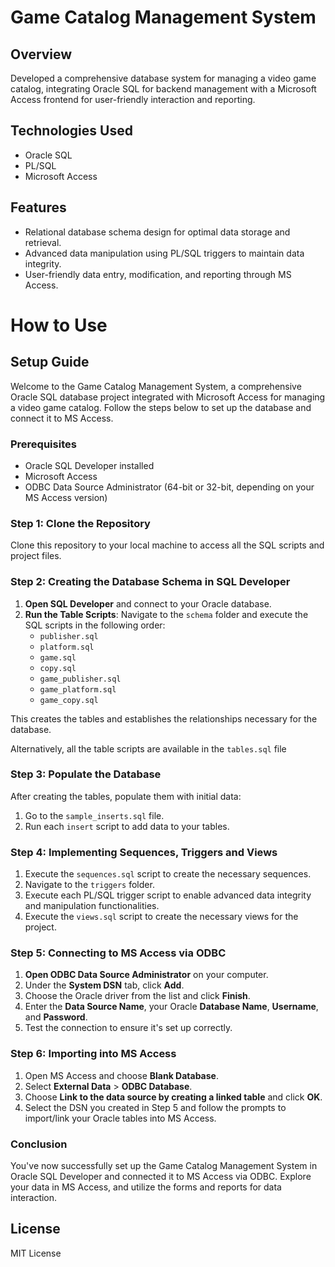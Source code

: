 # Game Catalog Management System

## Overview
Developed a comprehensive database system for managing a video game catalog, integrating Oracle SQL for backend management with a Microsoft Access frontend for user-friendly interaction and reporting.

## Technologies Used
- Oracle SQL
- PL/SQL
- Microsoft Access

## Features
- Relational database schema design for optimal data storage and retrieval.
- Advanced data manipulation using PL/SQL triggers to maintain data integrity.
- User-friendly data entry, modification, and reporting through MS Access.

# How to Use
## Setup Guide

Welcome to the Game Catalog Management System, a comprehensive Oracle SQL database project integrated with Microsoft Access for managing a video game catalog. Follow the steps below to set up the database and connect it to MS Access.

### Prerequisites

- Oracle SQL Developer installed
- Microsoft Access
- ODBC Data Source Administrator (64-bit or 32-bit, depending on your MS Access version)

### Step 1: Clone the Repository

Clone this repository to your local machine to access all the SQL scripts and project files.

### Step 2: Creating the Database Schema in SQL Developer

1. **Open SQL Developer** and connect to your Oracle database.
2. **Run the Table Scripts**: Navigate to the `schema` folder and execute the SQL scripts in the following order:
   - `publisher.sql`
   - `platform.sql`
   - `game.sql`
   - `copy.sql`
   - `game_publisher.sql`
   - `game_platform.sql`
   - `game_copy.sql`

This creates the tables and establishes the relationships necessary for the database.

Alternatively, all the table scripts are available in the `tables.sql` file

### Step 3: Populate the Database

After creating the tables, populate them with initial data:

1. Go to the `sample_inserts.sql` file.
2. Run each `insert` script to add data to your tables.

### Step 4: Implementing Sequences, Triggers and Views

1. Execute the `sequences.sql` script to create the necessary sequences.
2. Navigate to the `triggers` folder.
3. Execute each PL/SQL trigger script to enable advanced data integrity and manipulation functionalities.
4. Execute the `views.sql` script to create the necessary views for the project.

### Step 5: Connecting to MS Access via ODBC

1. **Open ODBC Data Source Administrator** on your computer.
2. Under the **System DSN** tab, click **Add**.
3. Choose the Oracle driver from the list and click **Finish**.
4. Enter the **Data Source Name**, your Oracle **Database Name**, **Username**, and **Password**.
5. Test the connection to ensure it's set up correctly.

### Step 6: Importing into MS Access

1. Open MS Access and choose **Blank Database**.
2. Select **External Data** > **ODBC Database**.
3. Choose **Link to the data source by creating a linked table** and click **OK**.
4. Select the DSN you created in Step 5 and follow the prompts to import/link your Oracle tables into MS Access.

### Conclusion

You've now successfully set up the Game Catalog Management System in Oracle SQL Developer and connected it to MS Access via ODBC. Explore your data in MS Access, and utilize the forms and reports for data interaction.

## License
MIT License

